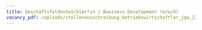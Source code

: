 ```yaml
---
title: Geschäftsfeldentwickler*in / Business Development (m/w/d)
vacancy_pdf: /uploads/stellenausschreibung_betriebswirtschaftler_jga_230122.pdf
---
```

